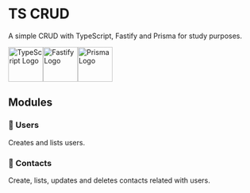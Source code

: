 # TS CRUD

A simple CRUD with TypeScript, Fastify and Prisma for study purposes.

<div style="display: flex; flex-direction: row; row-gap: 20px;">
  <img src="https://cdn.jsdelivr.net/gh/devicons/devicon@latest/icons/typescript/typescript-original.svg" alt="TypeScript Logo" style="height: 70px; width:70px;" />
  <img src="https://cdn.jsdelivr.net/gh/devicons/devicon@latest/icons/fastify/fastify-plain.svg" alt=" Fastify Logo" style="height: 70px; width:70px;" />
  <img src="https://cdn.jsdelivr.net/gh/devicons/devicon@latest/icons/prisma/prisma-original.svg" alt="Prisma Logo" style="height: 70px; width:70px;" />
</div>

## Modules

### 👥 Users

Creates and lists users.

### 📒 Contacts

Create, lists, updates and deletes contacts related with users.
